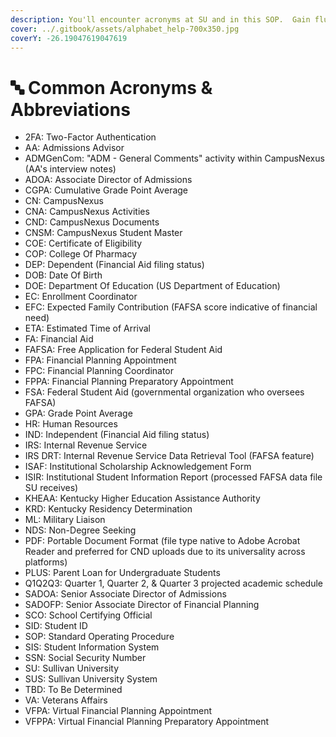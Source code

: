 ```yaml
---
description: You'll encounter acronyms at SU and in this SOP.  Gain fluency here.
cover: ../.gitbook/assets/alphabet_help-700x350.jpg
coverY: -26.19047619047619
---
```


# 🔤 Common Acronyms & Abbreviations

* 2FA: Two-Factor Authentication
* AA: Admissions Advisor
* ADMGenCom: "ADM - General Comments" activity within CampusNexus (AA's interview notes)
* ADOA: Associate Director of Admissions
* CGPA: Cumulative Grade Point Average
* CN: CampusNexus
* CNA: CampusNexus Activities
* CND: CampusNexus Documents
* CNSM: CampusNexus Student Master
* COE: Certificate of Eligibility
* COP: College Of Pharmacy
* DEP: Dependent (Financial Aid filing status)
* DOB: Date Of Birth
* DOE: Department Of Education (US Department of Education)
* EC: Enrollment Coordinator
* EFC: Expected Family Contribution (FAFSA score indicative of financial need)
* ETA: Estimated Time of Arrival
* FA: Financial Aid
* FAFSA: Free Application for Federal Student Aid
* FPA: Financial Planning Appointment
* FPC: Financial Planning Coordinator
* FPPA: Financial Planning Preparatory Appointment
* FSA: Federal Student Aid (governmental organization who oversees FAFSA)
* GPA: Grade Point Average
* HR: Human Resources
* IND: Independent (Financial Aid filing status)
* IRS: Internal Revenue Service
* IRS DRT: Internal Revenue Service Data Retrieval Tool (FAFSA feature)
* ISAF: Institutional Scholarship Acknowledgement Form
* ISIR: Institutional Student Information Report (processed FAFSA data file SU receives)
* KHEAA: Kentucky Higher Education Assistance Authority
* KRD: Kentucky Residency Determination
* ML: Military Liaison
* NDS: Non-Degree Seeking
* PDF: Portable Document Format (file type native to Adobe Acrobat Reader and preferred for CND uploads due to its universality across platforms)
* PLUS: Parent Loan for Undergraduate Students
* Q1Q2Q3: Quarter 1, Quarter 2, & Quarter 3 projected academic schedule
* SADOA: Senior Associate Director of Admissions
* SADOFP: Senior Associate Director of Financial Planning
* SCO: School Certifying Official
* SID: Student ID
* SOP: Standard Operating Procedure
* SIS: Student Information System
* SSN: Social Security Number
* SU: Sullivan University
* SUS: Sullivan University System
* TBD: To Be Determined
* VA: Veterans Affairs
* VFPA: Virtual Financial Planning Appointment
* VFPPA: Virtual Financial Planning Preparatory Appointment

|   |
| - |
